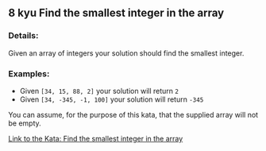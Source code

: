 ## 8 kyu Find the smallest integer in the array

### Details:  
Given an array of integers your solution should find the smallest integer.

### Examples:
* Given ```[34, 15, 88, 2]``` your solution will return ```2```
* Given ```[34, -345, -1, 100]``` your solution will return ```-345```

You can assume, for the purpose of this kata, that the supplied array will not be empty.

[Link to the Kata: Find the smallest integer in the array](https://www.codewars.com/kata/55a2d7ebe362935a210000b2/csharp)